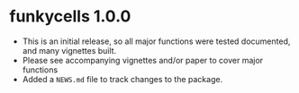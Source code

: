 # funkycells 1.0.0

* This is an initial release, so all major functions were tested documented, and many vignettes built.
* Please see accompanying vignettes and/or paper to cover major functions
* Added a `NEWS.md` file to track changes to the package.


